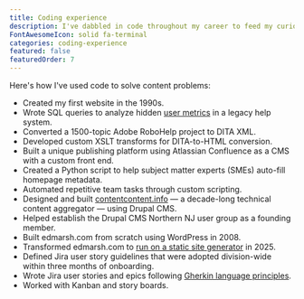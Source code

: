 ```yaml
---
title: Coding experience
description: I've dabbled in code throughout my career to feed my curiosity, add value, and translate developers' language into high-quality content.
FontAwesomeIcon: solid fa-terminal
categories: coding-experience
featured: false
featuredOrder: 7
---
```


Here's how I've used code to solve content problems:

- Created my first website in the 1990s.
- Wrote SQL queries to analyze hidden [user metrics](/skills/metrics/) in a legacy help system.
- Converted a 1500-topic Adobe RoboHelp project to DITA XML.
- Developed custom XSLT transforms for DITA-to-HTML conversion.
- Built a unique publishing platform using Atlassian Confluence as a CMS with a custom front end.
- Created a Python script to help subject matter experts (SMEs) auto-fill homepage metadata.
- Automated repetitive team tasks through custom scripting.
- Designed and built [contentcontent.info](https://web.archive.org/web/20210121085031/http://contentcontent.info/) &mdash; a decade-long technical content aggregator &mdash; using Drupal CMS.
- Helped establish the Drupal CMS Northern NJ user group as a founding member.
- Built edmarsh.com from scratch using WordPress in 2008.
- Transformed edmarsh.com to [run on a static site generator](/static-site-transformation/) in 2025.
- Defined Jira user story guidelines that were adopted division-wide within three months of onboarding.
- Wrote Jira user stories and epics following [Gherkin language principles](https://cucumber.io/docs/gherkin/).
- Worked with Kanban and story boards.
